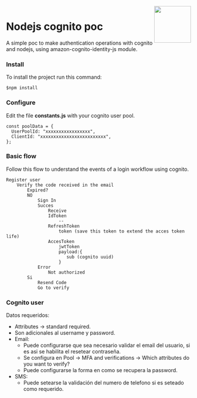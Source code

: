 <img src="https://github.com/damiancipolat/Nodejs-cognito-poc/blob/master/doc/logo.png?raw=true" width="100px" align="right" />

# Nodejs cognito poc
A simple poc to make authentication operations with cognito and nodejs, using amazon-cognito-identity-js module.

### Install
To install the project run this command:

```console
$npm install
```

### Configure
Edit the file **constants.js** with your cognito user pool.

```console
const poolData = {
  UserPoolId: "xxxxxxxxxxxxxxxxx",
  ClientId: "xxxxxxxxxxxxxxxxxxxxxxxxx",
};
```

### Basic flow
Follow this flow to understand the events of a login workflow using cognito.

```console
Register user
    Verify the code received in the email
        Expired?
        NO
            Sign In
            Succes
                Receive
                IdToken
                    --
                RefreshToken
                    token (save this token to extend the acces token life)
                AccesToken
                    jwtToken
                    payload:{
                       sub (cognito uuid)
                    }
            Error
                Not authorized
        Si
            Resend Code
            Go to verify
```

### Cognito user
Datos requeridos:
  - Attributes -> standard required.
  - Son adicionales al username y password.
  - Email:
  	- Puede configurarse que sea necesario validar el email del usuario, si es asi se habilita el resetear contraseña.
  	- Se configura en Pool -> MFA and verifications -> Which attributes do you want to verify?
  	- Puede configurarse la forma en como se recupera la password.
  - SMS:
  	- Puede setearse la validación del numero de telefono si es seteado como requerido.
